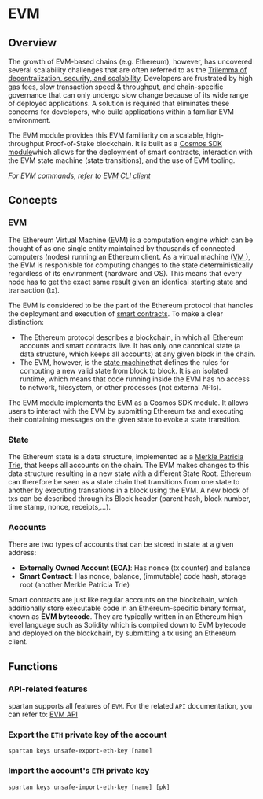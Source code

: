 # EVM

## Overview

The growth of EVM-based chains (e.g. Ethereum), however, has uncovered several scalability challenges that are often referred to as the [Trilemma of decentralization, security, and scalability](https://vitalik.ca/general/2021/04/07/sharding.html). Developers are frustrated by high gas fees, slow transaction speed & throughput, and chain-specific governance that can only undergo slow change because of its wide range of deployed applications. A solution is required that eliminates these concerns for developers, who build applications within a familiar EVM environment.

The EVM module provides this EVM familiarity on a scalable, high-throughput Proof-of-Stake blockchain. It is built as a [Cosmos SDK module](https://docs.cosmos.network/master/building-modules/intro.html)which allows for the deployment of smart contracts, interaction with the EVM state machine (state transitions), and the use of EVM tooling.

_For EVM commands, refer to [EVM CLI client](../cli-client/evm.md)_

## Concepts

### EVM

The Ethereum Virtual Machine (EVM) is a computation engine which can be thought of as one single entity maintained by thousands of connected computers (nodes) running an Ethereum client. As a virtual machine ([VM ](https://en.wikipedia.org/wiki/Virtual_machine)), the EVM is responisble for computing changes to the state deterministically regardless of its environment (hardware and OS). This means that every node has to get the exact same result given an identical starting state and transaction (tx).

The EVM is considered to be the part of the Ethereum protocol that handles the deployment and execution of [smart contracts](https://ethereum.org/en/developers/docs/smart-contracts/). To make a clear distinction:

- The Ethereum protocol describes a blockchain, in which all Ethereum accounts and smart contracts live. It has only one canonical state (a data structure, which keeps all accounts) at any given block in the chain.
- The EVM, however, is the [state machine](https://en.wikipedia.org/wiki/Finite-state_machine)that defines the rules for computing a new valid state from block to block. It is an isolated runtime, which means that code running inside the EVM has no access to network, filesystem, or other processes (not external APIs).

The EVM module implements the EVM as a Cosmos SDK module. It allows users to interact with the EVM by submitting Ethereum txs and executing their containing messages on the given state to evoke a state transition.

### State

The Ethereum state is a data structure, implemented as a [Merkle Patricia Trie](https://en.wikipedia.org/wiki/Merkle_tree), that keeps all accounts on the chain. The EVM makes changes to this data structure resulting in a new state with a different State Root. Ethereum can therefore be seen as a state chain that transitions from one state to another by executing transations in a block using the EVM. A new block of txs can be described through its Block header (parent hash, block number, time stamp, nonce, receipts,...).

### Accounts

There are two types of accounts that can be stored in state at a given address:

- **Externally Owned Account (EOA)**: Has nonce (tx counter) and balance
- **Smart Contract**: Has nonce, balance, (immutable) code hash, storage root (another Merkle Patricia Trie)

Smart contracts are just like regular accounts on the blockchain, which additionally store executable code in an Ethereum-specific binary format, known as **EVM bytecode**. They are typically written in an Ethereum high level language such as Solidity which is compiled down to EVM bytecode and deployed on the blockchain, by submitting a tx using an Ethereum client.

## Functions

### API-related features

spartan supports all features of `EVM`. For the related `API` documentation, you can refer to: [EVM API](https://eth.wiki/json-rpc/API)

### Export the `ETH` private key of the account

```shell
spartan keys unsafe-export-eth-key [name]
```

### Import the account's `ETH` private key

```shell
spartan keys unsafe-import-eth-key [name] [pk]
```
